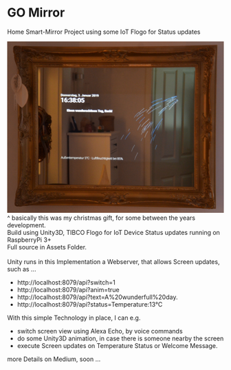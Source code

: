 # GO Mirror
Home Smart-Mirror Project using some IoT Flogo for Status updates 

![GO Mirror image](../images/goMirror.png?raw=true "GO Mirror")<br>
^ basically this was my christmas gift, for some between the years development.
<br>
Build using Unity3D, TIBCO Flogo for IoT Device Status updates running on RaspberryPi 3+<br>
Full source in Assets Folder.<br>
<br>
Unity runs in this Implementation a Webserver, that allows Screen updates, such as ...
- http://localhost:8079/api?switch=1
- http://localhost:8079/api?anim=true
- http://localhost:8079/api?text=A%20wunderfull%20day.
- http://localhost:8079/api?status=Temperature:13°C

With this simple Technology in place, I can e.g.
- switch screen view using Alexa Echo, by voice commands
- do some Unity3D animation, in case there is someone nearby the screen
- execute Screen updates on Temperature Status or Welcome Message.

more Details on Medium, soon ...
